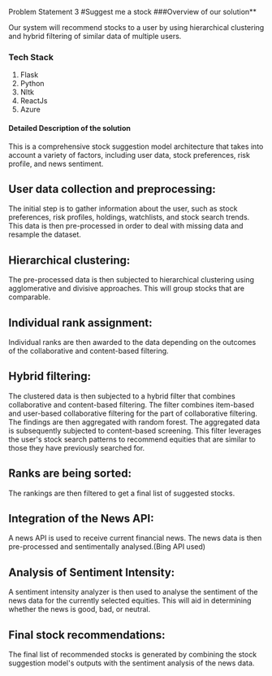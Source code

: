 Problem Statement 3
#Suggest me a stock
###Overview of our solution​**

Our system will recommend stocks to a user by using hierarchical clustering and hybrid filtering of similar data of multiple users.​

 

### Tech Stack
  1. Flask
  2. Python
  3. Nltk
  4. ReactJs
  5. Azure

#### Detailed Description of the solution​
This is a comprehensive stock suggestion model architecture that takes into account a variety of factors, including user data, stock preferences, risk profile, and news sentiment.​

## User data collection and preprocessing: 
The initial step is to gather information about the user, such as stock preferences, risk profiles, holdings, watchlists, and stock search trends. This data is then pre-processed in order to deal with missing data and resample the dataset.​

## Hierarchical clustering: 
The pre-processed data is then subjected to hierarchical clustering using agglomerative and divisive approaches. This will group stocks that are comparable.​

## Individual rank assignment:
Individual ranks are then awarded to the data depending on the outcomes of the collaborative and content-based filtering.​

## Hybrid filtering: 
The clustered data is then subjected to a hybrid filter that combines collaborative and content-based filtering. The filter combines item-based and user-based collaborative filtering for the part of collaborative filtering. The findings are then aggregated with random forest. The aggregated data is subsequently subjected to content-based screening. This filter leverages the user's stock search patterns to recommend equities that are similar to those they have previously searched for.​

## Ranks are being sorted: 
The rankings are then filtered to get a final list of suggested stocks.​

## Integration of the News API: 
A news API is used to receive current financial news. The news data is then pre-processed and sentimentally analysed.(Bing API used)​

## Analysis of Sentiment Intensity: 
A sentiment intensity analyzer is then used to analyse the sentiment of the news data for the currently selected equities. This will aid in determining whether the news is good, bad, or neutral.​

## Final stock recommendations: 
The final list of recommended stocks is generated by combining the stock suggestion model's outputs with the sentiment analysis of the news data.​

​
